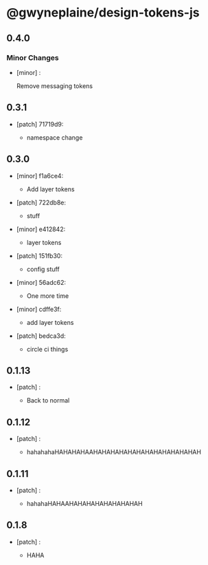 # @gwyneplaine/design-tokens-js

## 0.4.0
### Minor Changes

- [minor] :

  Remove messaging tokens

## 0.3.1
- [patch] 71719d9:

  - namespace change

## 0.3.0
- [minor] f1a6ce4:

  - Add layer tokens
- [patch] 722db8e:

  - stuff
- [minor] e412842:

  - layer tokens
- [patch] 151fb30:

  - config stuff
- [minor] 56adc62:

  - One more time
- [minor] cdffe3f:

  - add layer tokens
- [patch] bedca3d:

  - circle ci things

## 0.1.13
- [patch] :

  - Back to normal

## 0.1.12
- [patch] :

  - hahahahaHAHAHAHAAHAHAHAHAHAHAHAHAHAHAHAHAH

## 0.1.11
- [patch] :

  - hahahaHAHAAHAHAHAHAHAHAHAHAH

## 0.1.8
- [patch] :

  - HAHA
